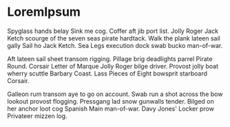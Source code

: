 # LoremIpsum

Spyglass hands belay Sink me cog. Coffer aft jib port list. Jolly Roger Jack Ketch scourge of the seven seas pirate hardtack. Walk the plank lateen sail gally Sail ho Jack Ketch. Sea Legs execution dock swab bucko man-of-war.

Aft lateen sail sheet transom rigging. Pillage brig deadlights parrel Pirate Round. Corsair Letter of Marque Jolly Roger bilge driver. Provost jolly boat wherry scuttle Barbary Coast. Lass Pieces of Eight bowsprit starboard Corsair.

Galleon rum transom aye to go on account. Swab run a shot across the bow lookout provost flogging. Pressgang lad snow gunwalls tender. Bilged on her anchor loot cog Spanish Main man-of-war. Davy Jones' Locker prow Privateer mizzen log.
